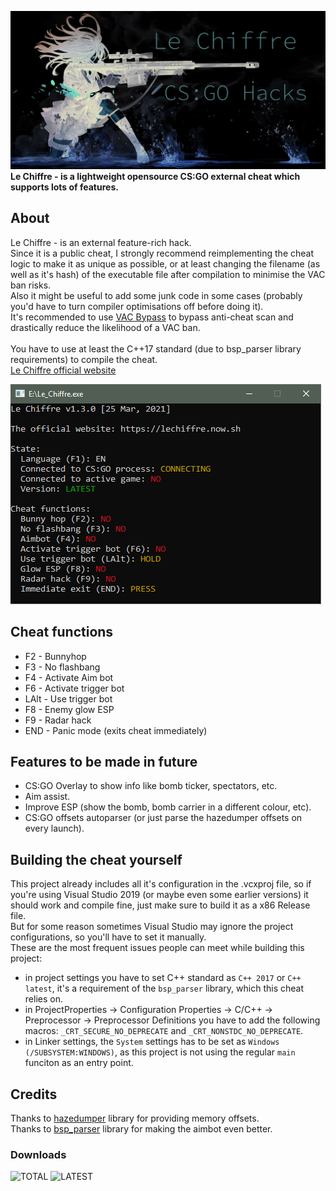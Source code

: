 ![](images/lc_hacks.jpg)
**Le Chiffre - is a lightweight opensource CS:GO external cheat which supports lots of features.**

## About
Le Chiffre - is an external feature-rich hack.\
Since it is a public cheat, I strongly recommend reimplementing the cheat logic to make it as unique as possible, or at least changing the filename (as well as it's hash) of the executable file after compilation to minimise the VAC ban risks.\
Also it might be useful to add some junk code in some cases (probably you'd have to turn compiler optimisations off before doing it).\
It's recommended to use [VAC Bypass](https://github.com/danielkrupinski/VAC-Bypass-Loader) to bypass anti-cheat scan and drastically reduce the likelihood of a VAC ban.\
\
You have to use at least the C++17 standard (due to bsp_parser library requirements) to compile the cheat.\
[Le Chiffre official website](https://lechiffre.now.sh)

![](images/lechiffre_mainmenu.png)

## Cheat functions
- F2 - Bunnyhop
- F3 - No flashbang
- F4 - Activate Aim bot
- F6 - Activate trigger bot
- LAlt - Use trigger bot
- F8 - Enemy glow ESP
- F9 - Radar hack
- END - Panic mode (exits cheat immediately)

## Features to be made in future
- CS:GO Overlay to show info like bomb ticker, spectators, etc.
- Aim assist.
- Improve ESP (show the bomb, bomb carrier in a different colour, etc).
- CS:GO offsets autoparser (or just parse the hazedumper offsets on every launch).

## Building the cheat yourself
This project already includes all it's configuration in the .vcxproj file, so if you're using Visual Studio 2019 (or maybe even some earlier versions) it should work and compile fine, just make sure to build it as a x86 Release file.\
But for some reason sometimes Visual Studio may ignore the project configurations, so you'll have to set it manually.\
These are the most frequent issues people can meet while building this project:
 - in project settings you have to set C++ standard as `C++ 2017` or `C++ latest`, it's a requirement of the `bsp_parser` library, which this cheat relies on.
 - in ProjectProperties -> Configuration Properties -> C/C++ -> Preprocessor -> Preprocessor Definitions you have to add the following macros: `_CRT_SECURE_NO_DEPRECATE` and `_CRT_NONSTDC_NO_DEPRECATE`.
 - in Linker settings, the `System` settings has to be set as `Windows (/SUBSYSTEM:WINDOWS)`, as this project is not using the regular `main` funciton as an entry point.

## Credits
Thanks to [hazedumper](https://github.com/frk1/hazedumper "hazedumper") library for providing memory offsets.\
Thanks to [bsp_parser](https://github.com/ReactiioN1337/valve-bsp-parser "bsp_parser") library for making the aimbot even better.

### Downloads
![TOTAL](https://img.shields.io/github/downloads/Blaumaus/le_chiffre/total?color=blue&label=Total&style=plastic)
![LATEST](https://img.shields.io/github/downloads/Blaumaus/le_chiffre/latest/total?color=blue&label=Latest%20release&style=plastic)
